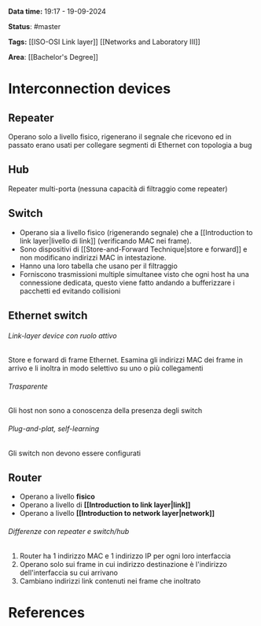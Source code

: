 **Data time:** 19:17 - 19-09-2024

**Status**: #master 

**Tags:** [[ISO-OSI Link layer]] [[Networks and Laboratory III]]

**Area**: [[Bachelor's Degree]]
# Interconnection devices

## Repeater
Operano solo a livello fisico, rigenerano il segnale che ricevono ed in passato erano usati per collegare segmenti di Ethernet con topologia a bug

## Hub
Repeater multi-porta (nessuna capacità di filtraggio come repeater)

## Switch
- Operano sia a livello fisico (rigenerando segnale) che a [[Introduction to link layer|livello di link]] (verificando MAC nei frame). 
- Sono dispositivi di [[Store-and-Forward Technique|store e forward]] e non modificano indirizzi MAC in intestazione. 
- Hanno una loro tabella che usano per il filtraggio
- Forniscono trasmissioni multiple simultanee visto che ogni host ha una connessione dedicata, questo viene fatto andando a bufferizzare i pacchetti ed evitando collisioni 

## Ethernet switch
###### Link-layer device con ruolo attivo
Store e forward di frame Ethernet. Esamina gli indirizzi MAC dei frame in arrivo e li inoltra in modo selettivo su uno o più collegamenti
###### Trasparente
Gli host non sono a conoscenza della presenza degli switch
###### Plug-and-plat, self-learning
Gli switch non devono essere configurati

## Router
- Operano a livello **fisico**
- Operano a livello di **[[Introduction to link layer|link]]**
- Operano a livello **[[Introduction to network layer|network]]**

###### Differenze con repeater e switch/hub
1. Router ha 1 indirizzo MAC e 1 indirizzo IP per ogni loro interfaccia
2. Operano solo sui frame in cui indirizzo destinazione è l'indirizzo dell'interfaccia su cui arrivano
3. Cambiano indirizzi link contenuti nei frame che inoltrato

# References